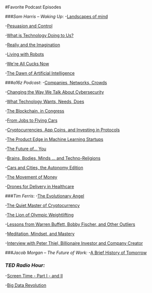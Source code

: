 #Favorite Podcast Episodes


###*Sam Harris – Waking Up*:
-[Landscapes of mind](https://www.samharris.org/podcast/item/landscapes-of-mind)

-[Pesuasion and Control](https://www.samharris.org/podcast/item/persuasion-and-control)

-[What is Technology Doing to Us?](https://www.samharris.org/podcast/item/what-is-technology-doing-to-us)

-[Realiy and the Imagination](https://www.samharris.org/podcast/item/reality-and-the-imagination)

-[Living with Robots](https://www.samharris.org/podcast/item/living-with-robots)

-[We're All Cucks Now](https://www.samharris.org/podcast/item/were-all-cucks-now)

-[The Dawn of Artificial Intelligence](https://www.samharris.org/podcast/item/the-dawn-of-artificial-intelligence1)

###*a16z Podcast*:
-[Companies, Networks, Crowds](https://a16z.com/2017/06/28/machine-platform-crowd/)

-[Changing the Way We Talk About Cybersecurity](https://a16z.com/2017/06/16/cybersecurity-conversation-metaphors-policy/)

-[What Technology Wants, Needs, Does](https://a16z.com/2017/05/22/what-technology-wants-needs-does-policy-dc/)

-[The Blockchain, in Congress](https://a16z.com/2017/05/19/congressional-blockchain-caucus/)

-[From Jobs to Flying Cars](https://a16z.com/2017/05/15/andreessen-primack-dc-tech-policy-summit-2017/)

-[Cryptocurrencies, App Coins, and Investing in Protocols](https://a16z.com/2017/04/03/cryptocurrencies-protocols-appcoins/)

-[The Product Edge in Machine Learning Startups](https://a16z.com/2017/03/17/machine-learning-startups-data-saas/)

-[The Future of... You](https://a16z.com/2017/02/27/human-performance-brain-food-biohacking/)

-[Brains, Bodies, Minds ... and Techno-Religions](https://a16z.com/2017/02/23/yuval-harari-from-homo-sapiens-to-homo-deus/)

-[Cars and Cities, the Autonomy Edition](https://a16z.com/2017/02/08/transportation-as-service-autonomous-cars-cities/)

-[The Movement of Money](https://a16z.com/2016/12/31/money-marketplaces-payments-trust-stripe/)

-[Drones for Delivery in Healthcare](https://a16z.com/2016/11/25/delivery-drones-healthcare-zipline/)

###*Tim Ferris*:
-[The Evolutionary Angel](http://tim.blog/2015/08/18/the-evolutionary-angel-naval-ravikant/)

-[The Quiet Master of Cryptocurrency](http://tim.blog/2017/06/04/nick-szabo/)

-[The Lion of Olympic Weightlifting](http://tim.blog/2017/03/16/jerzy-gregorek/)

-[Lessons from Warren Buffett, Bobby Fischer, and Other Outliers](http://tim.blog/2017/02/02/lessons-from-warren-buffett-bobby-fischer-and-other-outliers/)

-[Meditation, Mindset, and Mastery](http://tim.blog/2017/02/02/lessons-from-warren-buffett-bobby-fischer-and-other-outliers/)

-[Interview with Peter Thiel, Billionaire Investor and Company Creator](http://tim.blog/2014/09/09/peter-thiel/)

###*Jacob Morgan – The Future of Work:*
-[A Brief History of Tomorrow](https://thefutureorganization.com/brief-history-tomorrow/#)

### *TED Radio Hour:*
-[Screen Time - Part I ](https://www.npr.org/rss/podcast.php?id=510298)[ - and II](https://www.npr.org/rss/podcast.php?id=510298)

-[Big Data Revolution](https://www.npr.org/rss/podcast.php?id=510298)